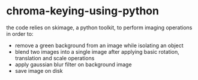 # chroma-keying-using-python
the code relies on skimage, a python toolkit, to perform imaging operations in order to:
* remove a green background from an image while isolating an object
* blend two images into a single image after applying basic rotation, translation and scale operations
* apply gaussian blur filter on background image
* save image on disk
